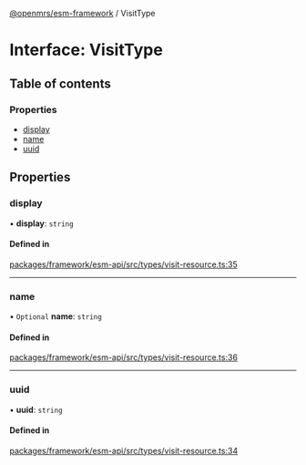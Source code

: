 [@openmrs/esm-framework](../API.md) / VisitType

# Interface: VisitType

## Table of contents

### Properties

- [display](visittype.md#display)
- [name](visittype.md#name)
- [uuid](visittype.md#uuid)

## Properties

### display

• **display**: `string`

#### Defined in

[packages/framework/esm-api/src/types/visit-resource.ts:35](https://github.com/openmrs/openmrs-esm-core/blob/master/packages/framework/esm-api/src/types/visit-resource.ts#L35)

___

### name

• `Optional` **name**: `string`

#### Defined in

[packages/framework/esm-api/src/types/visit-resource.ts:36](https://github.com/openmrs/openmrs-esm-core/blob/master/packages/framework/esm-api/src/types/visit-resource.ts#L36)

___

### uuid

• **uuid**: `string`

#### Defined in

[packages/framework/esm-api/src/types/visit-resource.ts:34](https://github.com/openmrs/openmrs-esm-core/blob/master/packages/framework/esm-api/src/types/visit-resource.ts#L34)

